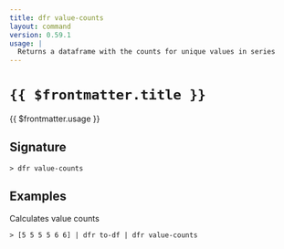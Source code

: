 ```yaml
---
title: dfr value-counts
layout: command
version: 0.59.1
usage: |
  Returns a dataframe with the counts for unique values in series
---
```


# `{{ $frontmatter.title }}`

<div style='white-space: pre-wrap;'>{{ $frontmatter.usage }}</div>

## Signature

`> dfr value-counts `

## Examples

Calculates value counts

```shell
> [5 5 5 5 6 6] | dfr to-df | dfr value-counts
```
